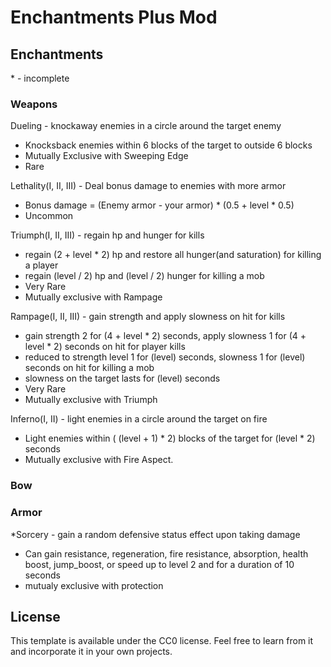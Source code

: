 # Enchantments Plus Mod

## Enchantments
\* - incomplete
### Weapons
Dueling - knockaway enemies in a circle around the target enemy
  - Knocksback enemies within 6 blocks of the target to outside 6 blocks
  - Mutually Exclusive with Sweeping Edge
  - Rare
  
Lethality(I, II, III) - Deal bonus damage to enemies with more armor
  - Bonus damage = (Enemy armor - your armor) * (0.5 + level * 0.5)
  - Uncommon
  
Triumph(I, II, III) - regain hp and hunger for kills
  - regain (2 + level * 2) hp and restore all hunger(and saturation) for killing a player
  - regain (level / 2) hp and (level / 2) hunger for killing a mob
  - Very Rare
  - Mutually exclusive with Rampage
  
Rampage(I, II, III) - gain strength and apply slowness on hit for kills
  - gain strength 2 for (4 + level * 2) seconds, apply slowness 1 for (4 + level * 2) seconds on hit for player kills
  - reduced to strength level 1 for (level) seconds, slowness 1 for (level) seconds on hit for killing a mob
  - slowness on the target lasts for (level) seconds
  - Very Rare
  - Mutually exclusive with Triumph
 
Inferno(I, II) - light enemies in a circle around the target on fire
  - Light enemies within ( (level + 1) * 2) blocks of the target for (level * 2) seconds
  - Mutually exclusive with Fire Aspect.
### Bow


### Armor
\*Sorcery - gain a random defensive status effect upon taking damage
  - Can gain resistance, regeneration, fire resistance, absorption, health boost, jump_boost, or speed up to level 2 and for a duration of 10 seconds
  - mutualy exclusive with protection
## License

This template is available under the CC0 license. Feel free to learn from it and incorporate it in your own projects.
